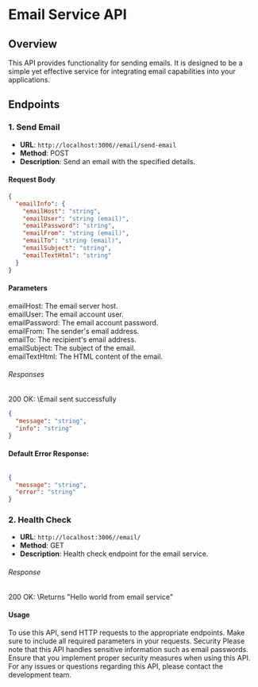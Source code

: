 # Email Service API

## Overview
This API provides functionality for sending emails. It is designed to be a simple yet effective service for integrating email capabilities into your applications.


## Endpoints

### 1. Send Email
- **URL**: `http://localhost:3006//email/send-email`
- **Method**: POST
- **Description**: Send an email with the specified details.

#### Request Body
```json
{
  "emailInfo": {
    "emailHost": "string",
    "emailUser": "string (email)",
    "emailPassword": "string",
    "emailFrom": "string (email)",
    "emailTo": "string (email)",
    "emailSubject": "string",
    "emailTextHtml": "string"
  }
}
```
#### Parameters

emailHost: The email server host.\
emailUser: The email account user.\
emailPassword: The email account password.\
emailFrom: The sender's email address.\
emailTo: The recipient's email address.\
emailSubject: The subject of the email.\
emailTextHtml: The HTML content of the email.

###### Responses

200 OK:
\Email sent successfully

```json
{
  "message": "string",
  "info": "string"
}

```

#### Default Error Response:


```json

{
  "message": "string",
  "error": "string"
}

```

### 2. Health Check

- **URL**: `http://localhost:3006//email/`
- **Method**: GET
- **Description**: Health check endpoint for the email service.

###### Response

200 OK:
\Returns "Hello world from email service"

#### Usage
To use this API, send HTTP requests to the appropriate endpoints. Make sure to include all required parameters in your requests.
Security
Please note that this API handles sensitive information such as email passwords. Ensure that you implement proper security measures when using this API.\
For any issues or questions regarding this API, please contact the development team.
